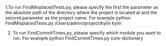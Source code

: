 1.To run FindMisplacedTests.py, please specify the first the parameter as the absolute path of the directory where the project is located at and the second parameter as the project name.
For example python FindMisplacedTests.py /Users/admin/project/kylin kylin 

2. To run FindCommitTimes.py, please specify which module you want to run. 
For example python FindCommitTimes.py core-dictionary
 